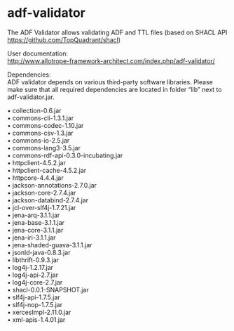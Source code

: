 # adf-validator
The ADF Validator allows validating ADF and TTL files (based on SHACL API https://github.com/TopQuadrant/shacl)

User documentation:<br/>
http://www.allotrope-framework-architect.com/index.php/adf-validator/ 

Dependencies:<br/>
ADF validator depends on various third-party software libraries.
Please make sure that all required dependencies are located in folder “lib” next to adf-validator.jar.

• collection-0.6.jar<br/>
• commons-cli-1.3.1.jar<br/>
• commons-codec-1.10.jar<br/>
• commons-csv-1.3.jar<br/>
• commons-io-2.5.jar<br/>
• commons-lang3-3.5.jar<br/>
• commons-rdf-api-0.3.0-incubating.jar<br/>
• httpclient-4.5.2.jar<br/>
• httpclient-cache-4.5.2.jar<br/>
• httpcore-4.4.4.jar<br/>
• jackson-annotations-2.7.0.jar<br/>
• jackson-core-2.7.4.jar<br/>
• jackson-databind-2.7.4.jar<br/>
• jcl-over-slf4j-1.7.21.jar<br/>
• jena-arq-3.1.1.jar<br/>
• jena-base-3.1.1.jar<br/>
• jena-core-3.1.1.jar<br/>
• jena-iri-3.1.1.jar<br/>
• jena-shaded-guava-3.1.1.jar<br/>
• jsonld-java-0.8.3.jar<br/>
• libthrift-0.9.3.jar<br/>
• log4j-1.2.17.jar<br/>
• log4j-api-2.7.jar<br/>
• log4j-core-2.7.jar<br/>
• shacl-0.0.1-SNAPSHOT.jar<br/>
• slf4j-api-1.7.5.jar<br/>
• slf4j-nop-1.7.5.jar<br/>
• xercesImpl-2.11.0.jar<br/>
• xml-apis-1.4.01.jar<br/>
